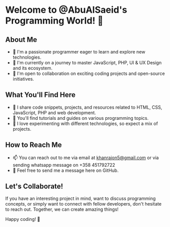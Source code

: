 # Welcome to @AbuAlSaeid's Programming World! 👋

## About Me
- 👀 I'm a passionate programmer eager to learn and explore new technologies.
- 🌱 I'm currently on a journey to master JavaScript, PHP, UI & UX Design and its ecosystem.
- 💞️ I'm open to collaboration on exciting coding projects and open-source initiatives.

## What You'll Find Here
- 🚀 I share code snippets, projects, and resources related to HTML, CSS, JavaScript, PHP and web development.
- 📖 You'll find tutorials and guides on various programming topics.
- 🧰 I love experimenting with different technologies, so expect a mix of projects.

## How to Reach Me
- 📫 You can reach out to me via email at khanrajon5@gmail.com or via sending whatsapp message on +358 451792722
- 💬 Feel free to send me a message here on GitHub.

## Let's Collaborate!
If you have an interesting project in mind, want to discuss programming concepts, or simply want to connect with fellow developers, don't hesitate to reach out. Together, we can create amazing things!

Happy coding! 🚀
